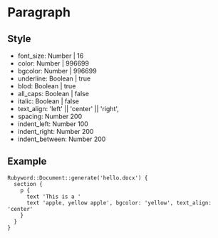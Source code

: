 # Paragraph

## Style
+ font_size: Number | 16
+ color: Number | 996699
+ bgcolor: Number | 996699
+ underline: Boolean | true
+ blod: Boolean | true
+ all_caps: Boolean | false
+ italic: Boolean | false
+ text_align: 'left' || 'center' || 'right',
+ spacing: Number 200
+ indent_left: Number 100
+ indent_right: Number 200
+ indent_between: Number 200

## Example
```
Rubyword::Document::generate('hello.docx') {
  section {
    p {
      text 'This is a '
      text 'apple, yellow apple', bgcolor: 'yellow', text_align: 'center'
    }
  }
}
```